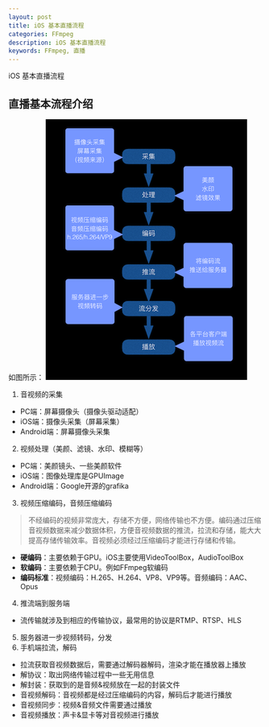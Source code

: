 ```yaml
---
layout: post
title: iOS 基本直播流程
categories: FFmpeg
description: iOS 基本直播流程
keywords: FFmpeg, 直播
---
```



iOS 基本直播流程


## 直播基本流程介绍
如图所示：
![](/images/posts/ffmpeg/ffmpeg_living_process.png) 

1. 音视频的采集
-  PC端：屏幕摄像头（摄像头驱动适配）
-  iOS端：摄像头采集（屏幕采集）
-  Android端：屏幕摄像头采集
2. 视频处理（美颜、滤镜、水印、模糊等）
-  PC端：美颜镜头、一些美颜软件
-  iOS端：图像处理库是GPUImage
-  Android端：Google开源的grafika
3. 视频压缩编码，音频压缩编码
> 不经编码的视频非常庞大，存储不方便，网络传输也不方便。编码通过压缩音视频数据来减少数据体积，方便音视频数据的推流，拉流和存储，能大大提高存储传输效率。音视频必须经过压缩编码才能进行存储和传输。
-  **硬编码**：主要依赖于GPU。iOS主要使用VideoToolBox，AudioToolBox
-  **软编码**：主要依赖于CPU。例如FFmpeg软编码
-  **编码标准**：视频编码：H.265、H.264、VP8、VP9等。音频编码：AAC、Opus
4. 推流端到服务端
-  流传输就涉及到相应的传输协议，最常用的协议是RTMP、RTSP、HLS
5. 服务器进一步视频转码，分发
6. 手机端拉流，解码
- 拉流获取音视频数据后，需要通过解码器解码，渲染才能在播放器上播放
-  解协议：取出网络传输过程中一些无用信息
-  解封装：获取到的是音频&视频放在一起的封装文件
-  音视频解码：音视频都是经过压缩编码的内容，解码后才能进行播放
-  音视频同步：视频&音频文件需要通过播放
-  音视频播放：声卡&显卡等对音视频进行播放

